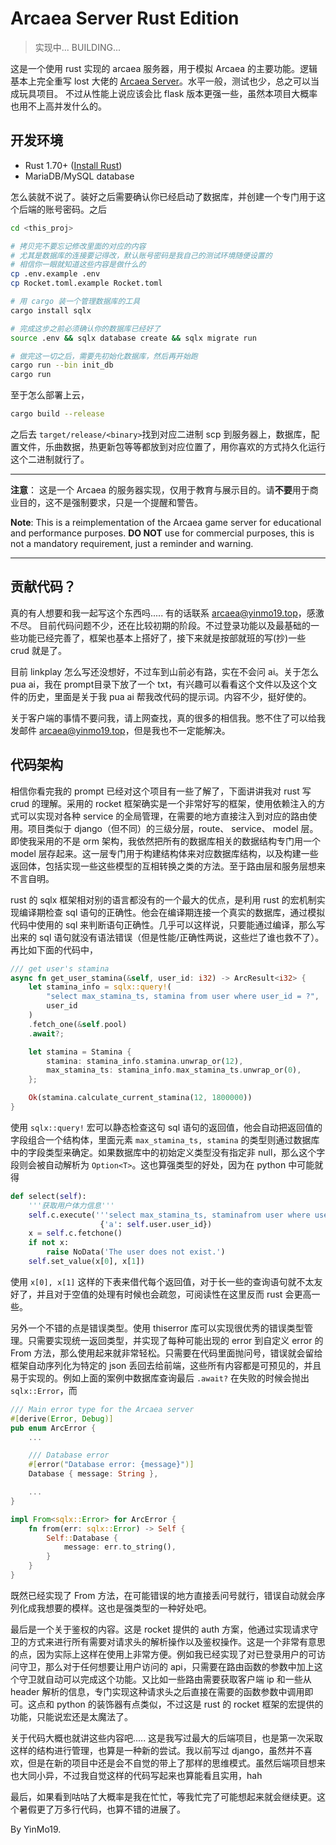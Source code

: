 # Arcaea Server Rust Edition

> 实现中...
> BUILDING...

这是一个使用 rust 实现的 arcaea 服务器，用于模拟 Arcaea 的主要功能。逻辑基本上完全重写 lost 大佬的 [Arcaea Server](https://github.com/Lost-MSth/Arcaea-server/)。水平一般，测试也少，总之可以当成玩具项目。 不过从性能上说应该会比 flask 版本更强一些，虽然本项目大概率也用不上高并发什么的。

## 开发环境
- Rust 1.70+ ([Install Rust](https://rustup.rs/))
- MariaDB/MySQL database

怎么装就不说了。装好之后需要确认你已经启动了数据库，并创建一个专门用于这个后端的账号密码。之后
```sh
cd <this_proj>

# 拷贝完不要忘记修改里面的对应的内容
# 尤其是数据库的连接要记得改，默认账号密码是我自己的测试环境随便设置的
# 相信你一眼就知道这些内容是做什么的
cp .env.example .env
cp Rocket.toml.example Rocket.toml

# 用 cargo 装一个管理数据库的工具
cargo install sqlx

# 完成这步之前必须确认你的数据库已经好了
source .env && sqlx database create && sqlx migrate run

# 做完这一切之后，需要先初始化数据库，然后再开始跑
cargo run --bin init_db
cargo run
```
至于怎么部署上云，
```sh
cargo build --release
```
之后去 `target/release/<binary>`找到对应二进制 scp 到服务器上，数据库，配置文件，乐曲数据，热更新包等等都放到对应位置了，用你喜欢的方式持久化运行这个二进制就行了。

---

**注意**： 这是一个 Arcaea 的服务器实现，仅用于教育与展示目的。请**不要**用于商业目的，这不是强制要求，只是一个提醒和警告。

**Note**: This is a reimplementation of the Arcaea game server for educational and performance purposes. **DO NOT** use for commercial purposes, this is not a mandatory requirement, just a reminder and warning.

---
贡献代码？
---
真的有人想要和我一起写这个东西吗..... 有的话联系 arcaea@yinmo19.top，感激不尽。
目前代码问题不少，还在比较初期的阶段。不过登录功能以及最基础的一些功能已经完善了，框架也基本上搭好了，接下来就是按部就班的写(抄)一些 crud 就是了。

目前 linkplay 怎么写还没想好，不过车到山前必有路，实在不会问 ai。关于怎么 pua ai，我在 prompt目录下放了一个 txt，有兴趣可以看看这个文件以及这个文件的历史，里面是关于我 pua ai 帮我改代码的提示词。内容不少，挺好使的。

关于客户端的事情不要问我，请上网查找，真的很多的相信我。憋不住了可以给我发邮件 arcaea@yinmo19.top，但是我也不一定能解决。

代码架构
---
相信你看完我的 prompt 已经对这个项目有一些了解了，下面讲讲我对 rust 写 crud 的理解。采用的 rocket 框架确实是一个非常好写的框架，使用依赖注入的方式可以实现对各种 service 的全局管理，在需要的地方直接注入到对应的路由使用。项目类似于 django（但不同）的三级分层，route、 service、 model 层。即使我采用的不是 orm 架构，我依然把所有的数据库相关的数据结构专门用一个 model 层存起来。这一层专门用于构建结构体来对应数据库结构，以及构建一些返回体，包括实现一些这些模型的互相转换之类的方法。至于路由层和服务层想来不言自明。

rust 的 sqlx 框架相对别的语言都没有的一个最大的优点，是利用 rust 的宏机制实现编译期检查 sql 语句的正确性。他会在编译期连接一个真实的数据库，通过模拟代码中使用的 sql 来判断语句正确性。几乎可以这样说，只要能通过编译，那么写出来的 sql 语句就没有语法错误（但是性能/正确性两说，这些烂了谁也救不了）。再比如下面的代码中，
```rs
/// get user's stamina
async fn get_user_stamina(&self, user_id: i32) -> ArcResult<i32> {
    let stamina_info = sqlx::query!(
        "select max_stamina_ts, stamina from user where user_id = ?",
        user_id
    )
    .fetch_one(&self.pool)
    .await?;

    let stamina = Stamina {
        stamina: stamina_info.stamina.unwrap_or(12),
        max_stamina_ts: stamina_info.max_stamina_ts.unwrap_or(0),
    };

    Ok(stamina.calculate_current_stamina(12, 1800000))
}
```
使用 `sqlx::query!` 宏可以静态检查这句 sql 语句的返回值，他会自动把返回值的字段组合一个结构体，里面元素 `max_stamina_ts, stamina` 的类型则通过数据库中的字段类型来确定。如果数据库中的初始定义类型没有指定非 null，那么这个字段则会被自动解析为 `Option<T>`。这也算强类型的好处，因为在 python 中可能就得
```py
def select(self):
    '''获取用户体力信息'''
    self.c.execute('''select max_stamina_ts, staminafrom user where user_id = :a''',
                    {'a': self.user.user_id})
    x = self.c.fetchone()
    if not x:
        raise NoData('The user does not exist.')
    self.set_value(x[0], x[1])
```
使用 `x[0], x[1]` 这样的下表来借代每个返回值，对于长一些的查询语句就不太友好了，并且对于空值的处理有时候也会疏忽，可阅读性在这里反而 rust 会更高一些。

另外一个不错的点是错误类型。使用 thiserror 库可以实现很优秀的错误类型管理。只需要实现统一返回类型，并实现了每种可能出现的 error 到自定义 error 的 From 方法，那么使用起来就非常轻松。只需要在代码里面抛问号，错误就会留给框架自动序列化为特定的 json 丢回去给前端，这些所有内容都是可预见的，并且易于实现的。例如上面的案例中数据库查询最后 `.await?` 在失败的时候会抛出 `sqlx::Error`，而
```rs
/// Main error type for the Arcaea server
#[derive(Error, Debug)]
pub enum ArcError {
    ...

    /// Database error
    #[error("Database error: {message}")]
    Database { message: String },

    ...
}

impl From<sqlx::Error> for ArcError {
    fn from(err: sqlx::Error) -> Self {
        Self::Database {
            message: err.to_string(),
        }
    }
}
```
既然已经实现了 From 方法，在可能错误的地方直接丢问号就行，错误自动就会序列化成我想要的模样。这也是强类型的一种好处吧。

最后是一个关于鉴权的内容。这是 rocket 提供的 auth 方案，他通过实现请求守卫的方式来进行所有需要对请求头的解析操作以及鉴权操作。这是一个非常有意思的点，因为实际上这样在使用上非常方便。例如我已经实现了对已登录用户的可访问守卫，那么对于任何想要让用户访问的 api，只需要在路由函数的参数中加上这个守卫就自动可以完成这个功能。又比如一些路由需要获取客户端 ip 和一些从 header 解析的信息，专门实现这种请求头之后直接在需要的函数参数中调用即可。这点和 python 的装饰器有点类似，不过这是 rust 的 rocket 框架的宏提供的功能，只能说宏还是太魔法了。

关于代码大概也就讲这些内容吧..... 这是我写过最大的后端项目，也是第一次采取这样的结构进行管理，也算是一种新的尝试。我以前写过 django，虽然并不喜欢，但是在新的项目中还是会不自觉的带上了那样的思维模式。虽然后端项目想来也大同小异，不过我自觉这样的代码写起来也算能看且实用，hah

最后，如果看到咕咕了大概率是我在忙忙，等我忙完了可能想起来就会继续更。这个暑假更了万多行代码，也算不错的进展了。

By YinMo19.
